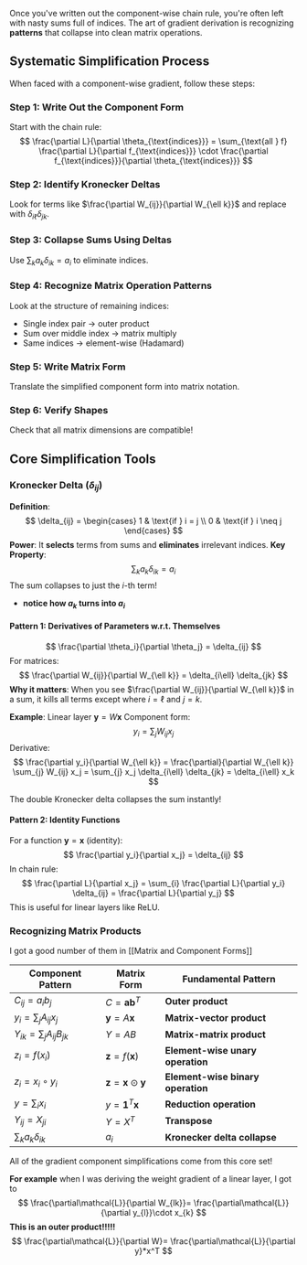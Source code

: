 Once you've written out the component-wise chain rule, you're often left with nasty sums full of indices. The art of gradient derivation is recognizing **patterns** that collapse into clean matrix operations.

## Systematic Simplification Process

When faced with a component-wise gradient, follow these steps:

### Step 1: Write Out the Component Form

Start with the chain rule: 
$$
\frac{\partial L}{\partial \theta_{\text{indices}}} = \sum_{\text{all } f} \frac{\partial L}{\partial f_{\text{indices}}} \cdot \frac{\partial f_{\text{indices}}}{\partial \theta_{\text{indices}}}
$$

### Step 2: Identify Kronecker Deltas

Look for terms like $\frac{\partial W_{ij}}{\partial W_{\ell k}}$ and replace with $\delta_{i\ell}\delta_{jk}$.

### Step 3: Collapse Sums Using Deltas

Use $\sum_k a_k \delta_{ik} = a_i$ to eliminate indices.

### Step 4: Recognize Matrix Operation Patterns

Look at the structure of remaining indices:

- Single index pair → outer product
- Sum over middle index → matrix multiply
- Same indices → element-wise (Hadamard)

### Step 5: Write Matrix Form

Translate the simplified component form into matrix notation.

### Step 6: Verify Shapes

Check that all matrix dimensions are compatible!


## Core Simplification Tools

### Kronecker Delta ($\delta_{ij}$)

**Definition**:
$$
\delta_{ij} = \begin{cases} 1 & \text{if } i = j \\ 0 & \text{if } i \neq j \end{cases}
$$
**Power**: It **selects** terms from sums and **eliminates** irrelevant indices.
**Key Property**: 
$$
\sum_{k} a_k \delta_{ik} = a_i
$$
The sum collapses to just the $i$-th term!
- **notice how $a_{k}$ turns into $a_{i}$**
#### Pattern 1: Derivatives of Parameters w.r.t. Themselves

$$
\frac{\partial \theta_i}{\partial \theta_j} = \delta_{ij}
$$
For matrices: 
$$
\frac{\partial W_{ij}}{\partial W_{\ell k}} = \delta_{i\ell} \delta_{jk}
$$
**Why it matters**: When you see $\frac{\partial W_{ij}}{\partial W_{\ell k}}$ in a sum, it kills all terms except where $i=\ell$ and $j=k$.

**Example**: Linear layer $\mathbf{y} = W\mathbf{x}$
Component form: 
$$
y_i = \sum_{j} W_{ij} x_j
$$
Derivative: 
$$
\frac{\partial y_i}{\partial W_{\ell k}} = \frac{\partial}{\partial W_{\ell k}} \sum_{j} W_{ij} x_j = \sum_{j} x_j \delta_{i\ell} \delta_{jk} = \delta_{i\ell} x_k
$$

The double Kronecker delta collapses the sum instantly!
#### Pattern 2: Identity Functions
For a function $\mathbf{y} = \mathbf{x}$ (identity): 
$$
\frac{\partial y_i}{\partial x_j} = \delta_{ij}
$$
In chain rule: 
$$
\frac{\partial L}{\partial x_j} = \sum_{i} \frac{\partial L}{\partial y_i} \delta_{ij} = \frac{\partial L}{\partial y_j}
$$
This is useful for linear layers like ReLU.
### Recognizing Matrix Products
I got a good number of them in [[Matrix and Component Forms]]

|Component Pattern|Matrix Form|Fundamental Pattern|
|---|---|---|
|$C_{ij} = a_i b_j$|$C = \mathbf{a}\mathbf{b}^T$|**Outer product**|
|$y_i = \sum_j A_{ij} x_j$|$\mathbf{y} = A\mathbf{x}$|**Matrix-vector product**|
|$Y_{ik} = \sum_j A_{ij} B_{jk}$|$Y = AB$|**Matrix-matrix product**|
|$z_i = f(x_i)$|$\mathbf{z} = f(\mathbf{x})$|**Element-wise unary operation**|
|$z_i = x_i \circ y_i$|$\mathbf{z} = \mathbf{x} \odot \mathbf{y}$|**Element-wise binary operation**|
|$y = \sum_i x_i$|$y = \mathbf{1}^T \mathbf{x}$|**Reduction operation**|
|$Y_{ij} = X_{ji}$|$Y = X^T$|**Transpose**|
|$\sum_k a_k \delta_{ik}$|$a_i$|**Kronecker delta collapse**|

All of the gradient component simplifications come from this core set!

**For example** when I was deriving the weight gradient of a linear layer, I got to
$$
\frac{\partial\mathcal{L}}{\partial W_{lk}}= \frac{\partial\mathcal{L}}{\partial y_{l}}\cdot x_{k}
$$
**This is an outer product!!!!!**
$$
\frac{\partial\mathcal{L}}{\partial W}= \frac{\partial\mathcal{L}}{\partial y}*x^T
$$